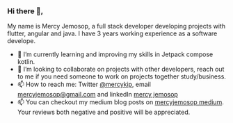 ### Hi there 👋, 
My name is Mercy Jemosop, a full stack developer developing projects with flutter, angular and java. I have 3 years working experience as a software develope.


- 🔭 I’m currently learning and improving my skills in Jetpack compose kotlin.
- 👯 I’m looking to collaborate on projects with other developers, reach out to me if you need someone to work on projects together study/business.
- 📫 How to reach me: Twitter [@mercykip](https://twitter.com/kipyegon_mercy), email mercyjemosop@gmail.com and linkedIn [mercy jemosop](https://www.linkedin.com/in/mercy-jemosop/)
- 📫 You can checkout my medium blog posts on [mercyjemosop medium](https://medium.com/@mercyjemosop). Your reviews both negative and positive will be appreciated.

<!-- ![Mercy Jemosop Github Stats](https://github-readme-stats.vercel.app/api?username=mercykip&&show_icons=true&title_color=ffffff&icon_color=bb2acf&text_color=daf7dc&bg_color=151515)

[![Top Langs](https://github-readme-stats.vercel.app/api/top-langs/?username=mercykip&layout=compact&hide=php,css,html,javascript)](https://github.com/mercykip/github-readme-stats)
 -->
